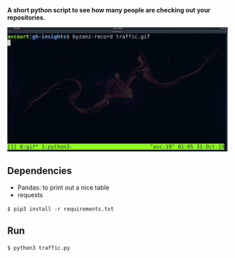 **A short python script to see how many people are checking out your repositories.**

![Repo Traffic](traffic.gif)


## Dependencies
- Pandas: to print out a nice table
- requests

`$ pip3 install -r requirements.txt`

## Run
`$ python3 traffic.py`
